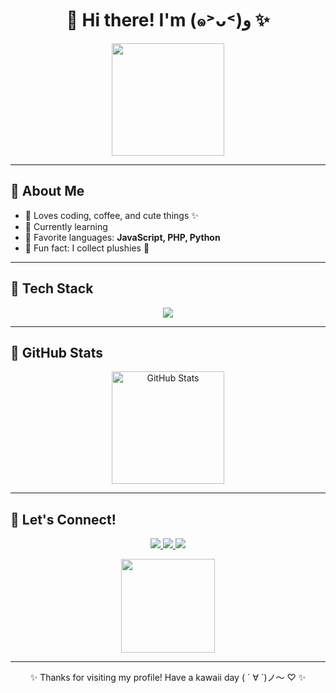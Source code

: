 <h1 align="center">🌸 Hi there! I'm <Your Name> (๑˃ᴗ˂)ﻭ ✨</h1>

<p align="center">
  <img src="https://media.tenor.com/IwLHt3J9I5AAAAAi/sanrio-cinnamoroll.gif" width="180" />
</p>

---

## 🍓 About Me
- 💖 Loves coding, coffee, and cute things ✨  
- 🐾 Currently learning **<your current focus here>**  
- 🎀 Favorite languages: **JavaScript, PHP, Python**  
- 🌸 Fun fact: I collect plushies 🧸  

---

## 🌷 Tech Stack
<p align="center">
  <img src="https://skillicons.dev/icons?i=html,css,js,php,python,react,mysql,git,github,vscode&perline=6" />
</p>

---

## 🐰 GitHub Stats
<p align="center">
  <img src="https://github-readme-stats.vercel.app/api?username=Serrius&show_icons=true&hide_border=true&bg_color=ffb6c1,ffc0cb,e6e6fa,ffffff&title_color=ff69b4&icon_color=ff69b4&text_color=4b0082" alt="GitHub Stats" height="180"/>
</p>

---

## 🍬 Let's Connect!
<p align="center">
  <a href="https://twitter.com/">
    <img src="https://img.shields.io/badge/Twitter-ffb6c1?style=for-the-badge&logo=x&logoColor=white"/>
  </a>
  <a href="https://instagram.com/">
    <img src="https://img.shields.io/badge/Instagram-ffc0cb?style=for-the-badge&logo=instagram&logoColor=white"/>
  </a>
  <a href="https://www.linkedin.com/in/">
    <img src="https://img.shields.io/badge/LinkedIn-ff69b4?style=for-the-badge&logo=linkedin&logoColor=white"/>
  </a>
</p>

<p align="center">
  <img src="https://media.tenor.com/XnUJ9tSkF14AAAAi/hello-kitty-sanrio.gif" width="150"/>
</p>

---

<p align="center">✨ Thanks for visiting my profile! Have a kawaii day ( ´ ∀ `)ノ～ ♡ ✨</p>
